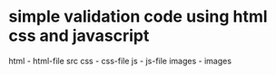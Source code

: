 # simple validation code using html css and javascript

html
	- html-file 
src
	css 
		- css-file 
	js 
		- js-file
	images 
		- images 
